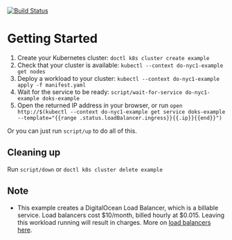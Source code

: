 [![Build Status](https://travis-ci.org/digitalocean/doks-example.svg?branch=master)](https://travis-ci.org/digitalocean/doks-example)

# Getting Started

 1. Create your Kubernetes cluster: `doctl k8s cluster create example`
 1. Check that your cluster is available: `kubectl --context do-nyc1-example get nodes`
 1. Deploy a workload to your cluster: `kubectl --context do-nyc1-example apply -f manifest.yaml`
 1. Wait for the service to be ready: `script/wait-for-service do-nyc1-example doks-example`
 1. Open the returned IP address in your browser, or run `open http://$(kubectl --context do-nyc1-example get service doks-example --template="{{range .status.loadBalancer.ingress}}{{.ip}}{{end}}")`

Or you can just run `script/up` to do all of this.

## Cleaning up

Run `script/down` or `doctl k8s cluster delete example`

## Note

- This example creates a DigitalOcean Load Balancer, which is a billable service. Load balancers cost $10/month, billed hourly at $0.015. Leaving this workload running will result in charges. More on [load balancers here](https://www.digitalocean.com/docs/networking/load-balancers/overview/).
